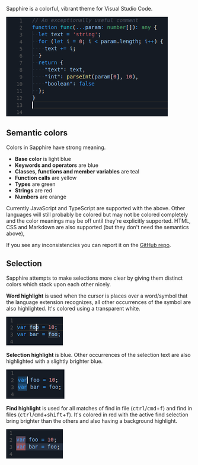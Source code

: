 Sapphire is a colorful, vibrant theme for Visual Studio Code.

![Visual Studio Code Sapphire theme preview](images/preview.png)

## Semantic colors

Colors in Sapphire have strong meaning.

- **Base color** is light blue
- **Keywords and operators** are blue
- **Classes, functions and member variables** are teal
- **Function calls** are yellow
- **Types** are green
- **Strings** are red
- **Numbers** are orange

Currently JavaScript and TypeScript are supported with the above. Other languages will still probably be colored but may not be colored completely and the color meanings may be off until they're explicitly supported. HTML, CSS and Markdown are also supported (but they don't need the semantics above),

If you see any inconsistencies you can report it on the [GitHub repo](https://github.com/Tyriar/vscode-theme-sapphire).

## Selection

Sapphire attempts to make selections more clear by giving them distinct colors which stack upon each other nicely.

**Word highlight** is used when the cursor is places over a word/symbol that the language extension recognizes, all other occurrences of the symbol are also highlighted. It's colored using a transparent white.

![Word highlight](images/word-highlight.png)

**Selection highlight** is blue. Other occurrences of the selection text are also highlighted with a slightly brighter blue.

![Selection highlight](images/selection-highlight.png)

**Find highlight** is used for all matches of find in file (<kbd>ctrl</kbd>/<kbd>cmd</kbd>+<kbd>f</kbd>) and find in files (<kbd>ctrl</kbd>/<kbd>cmd</kbd>+<kbd>shift</kbd>+<kbd>f</kbd>). It's colored in red with the active find selection bring brighter than the others and also having a background highlight.

![Find highlight](images/find-highlight.png)
